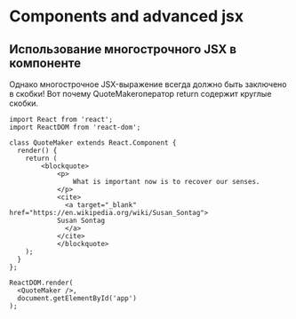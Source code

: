 # Components and advanced jsx

## Использование многострочного JSX в компоненте
Однако многострочное JSX-выражение всегда должно быть заключено в скобки! Вот почему QuoteMakerоператор return содержит круглые скобки.

```
import React from 'react';
import ReactDOM from 'react-dom';

class QuoteMaker extends React.Component {
  render() {
    return (
    	<blockquote>
  			<p>
    			What is important now is to recover our senses.
  			</p>
  			<cite>
    		  <a target="_blank" href="https://en.wikipedia.org/wiki/Susan_Sontag">
      	    Susan Sontag
    		  </a>
  			</cite>
			</blockquote>
    );
  }
};

ReactDOM.render(
  <QuoteMaker />,
  document.getElementById('app')
);
```


